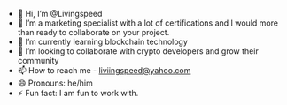 - 👋 Hi, I’m @Livingspeed
- 👀 I’m a marketing specialist with a lot of certifications and I would more than ready to collaborate on your project.
- 🌱 I’m currently learning blockchain technology
- 💞️ I’m looking to collaborate with crypto developers and grow their community
- 📫 How to reach me - liviingspeed@yahoo.com
- 😄 Pronouns: he/him
- ⚡ Fun fact: I am fun to work with.

<!---
Livingspeed/Livingspeed is a ✨ special ✨ repository because its `README.md` (this file) appears on your GitHub profile.
You can click the Preview link to take a look at your changes.
--->
